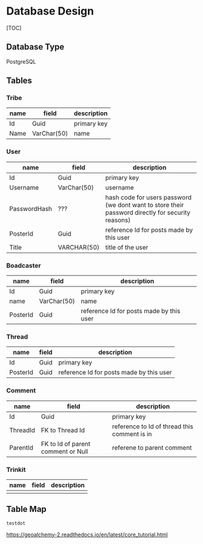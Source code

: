 # Database Design
[TOC]

## Database Type 
PostgreSQL

## Tables
### Tribe
|name|field|description|
|---|---|---|
|Id|Guid|primary key|
|Name|VarChar(50)|name|

### User
|name|field|description|
|---|---|---|
|Id|Guid|primary key|
|Username|VarChar(50)|username|
|PasswordHash|???|hash code for users password (we dont want to store their password directly for security reasons)|
|PosterId|Guid|reference Id for posts made by this user| 
|Title|VARCHAR(50)|title of the user|

### Boadcaster 
|name|field|description|
|---|---|---|
|Id|Guid|primary key|
|name|VarChar(50)|name|
|PosterId|Guid|reference Id for posts made by this user|


### Thread
|name|field|description|
|---|---|---|
|Id|Guid|primary key|
|PosterId|Guid|reference Id for posts made by this user|

### Comment
|name|field|description|
|---|---|---|
|Id|Guid|primary key|
|ThreadId|FK to Thread Id| reference to Id of thread this comment is in|
|ParentId|FK to Id of parent comment or Null|referene to parent comment|

### Trinkit
|name|field|description|
|---|---|---|
||

## Table Map
```puml
testdot
```





https://geoalchemy-2.readthedocs.io/en/latest/core_tutorial.html